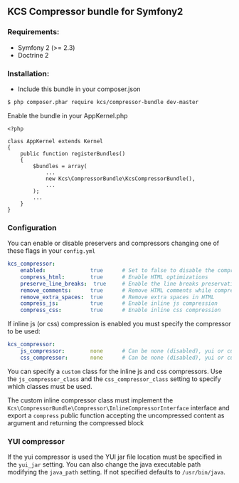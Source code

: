 ## KCS Compressor bundle for Symfony2

### Requirements:

* Symfony 2 (>= 2.3)
* Doctrine 2

### Installation:


* Include this bundle in your composer.json

```bash
$ php composer.phar require kcs/compressor-bundle dev-master
```

Enable the bundle in your AppKernel.php
```
<?php

class AppKernel extends Kernel
{
    public function registerBundles()
    {
        $bundles = array(
            ...
            new Kcs\CompressorBundle\KcsCompressorBundle(),
            ...
        );
        ...
    }
}
```

### Configuration

You can enable or disable preservers and compressors changing one of these flags in your ``` config.yml ```

```yml
kcs_compressor:
    enabled:              true      # Set to false to disable the compressor
    compress_html:        true      # Enable HTML optimizations
    preserve_line_breaks:  true     # Enable the line breaks preservation
    remove_comments:      true      # Remove HTML comments while compressing
    remove_extra_spaces:  true      # Remove extra spaces in HTML
    compress_js:          true      # Enable inline js compression
    compress_css:         true      # Enable inline css compression
```

If inline js (or css) compression is enabled you must specify the compressor to be used:

```yml
kcs_compressor:
    js_compressor:        none      # Can be none (disabled), yui or custom
    css_compressor:       none      # Can be none (disabled), yui or custom
```

You can specify a ``` custom ``` class for the inline js and css compressors.
Use the ``` js_compressor_class ``` and the ``` css_compressor_class ``` setting to specify which classes must be used.

The custom inline compressor class must implement the ``` Kcs\CompressorBundle\Compressor\InlineCompressorInterface ``` interface and export a ``` compress ``` public function accepting the uncompressed content as argument and returning the compressed block

### YUI compressor

If the yui compressor is used the YUI jar file location must be specified in the ``` yui_jar ``` setting. You can also change the java executable path modifying the ``` java_path ``` setting. If not specified defaults to ``` /usr/bin/java ```.